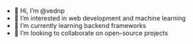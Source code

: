 - 👋 Hi, I’m @vednp
- 👀 I’m interested in web development and machine learning
- 🌱 I’m currently learning backend frameworks
- 💞️ I’m looking to collaborate on open-source projects


<!---
vednp/vednp is a ✨ special ✨ repository because its `README.md` (this file) appears on your GitHub profile.
You can click the Preview link to take a look at your changes.
--->
